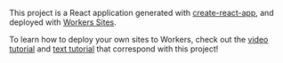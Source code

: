 This project is a React application generated with [create-react-app](https://github.com/facebook/create-react-app), and deployed with [Workers Sites](https://developers.cloudflare.com/workers/sites).

To learn how to deploy your own sites to Workers, check out the [video tutorial](https://www.youtube.com/watch?v=6YC3MgVwCGA) and [text tutorial](https://developers.cloudflare.com/workers/tutorials/deploy-a-react-app) that correspond with this project!
